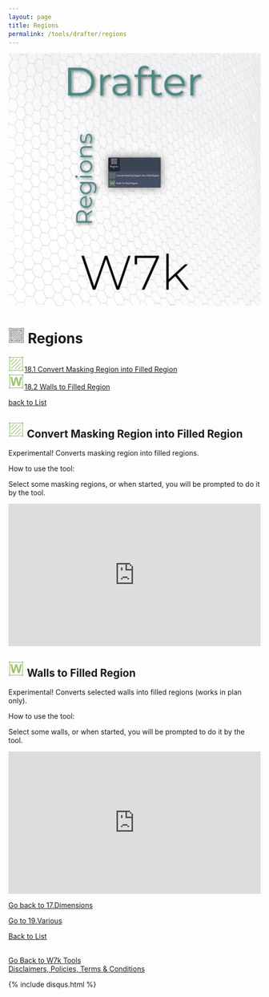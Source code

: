 ```yaml
---
layout: page
title: Regions
permalink: /tools/drafter/regions
---
```



![Regions](/images/Tools/Drafter/drafterRegions.jpg)  


# <a id="regions"></a> ![Regions](/images/Tools/Drafter/Icons/Region.png) Regions  
  
![Convert Masking Region into Filled Region](/images/Tools/Drafter/Icons/Region_Convert.png)[18.1 Convert Masking Region into Filled Region](#convert-masking-region-into-filled-region)  
![Walls to Filled Region](/images/Tools/Drafter/Icons/Region_ConvertWall.png)[18.2 Walls to Filled Region](#walls-to-filled-region)  
  

[back to List](/Drafter.md/#list)  

## <a id="convert-masking-region-into-filled-region"></a> ![Convert Masking Region into Filled Region](/images/Tools/Drafter/Icons/Region_Convert.png) Convert Masking Region into Filled Region

Experimental! Converts masking region into filled regions. 

How to use the tool:

Select some masking regions, or when started, you will be prompted to do it by the tool. 

<div style="padding-bottom:56.25%; position:relative; display:block; width: 100%">
  <iframe width="100%" height="100%"
    src="https://drive.google.com/file/d/198AjheZh8yApM0GHTxYsMk3yKZ31pqle/preview"
    frameborder="0" allowfullscreen="" style="position:absolute; top:0; left: 0">
  </iframe>
</div>

## <a id="walls-to-filled-region"></a> ![Walls to Filled Region](/images/Tools/Drafter/Icons/Region_ConvertWall.png) Walls to Filled Region

Experimental! Converts selected walls into filled regions (works in plan only). 

How to use the tool:

Select some walls, or when started, you will be prompted to do it by the tool.

<div style="padding-bottom:56.25%; position:relative; display:block; width: 100%">
  <iframe width="100%" height="100%"
    src="https://drive.google.com/file/d/19vxCPgulUdTFk8rCuS9xUSbU1Xaj1H7i/preview"
    frameborder="0" allowfullscreen="" style="position:absolute; top:0; left: 0">
  </iframe>
</div>

[Go back to 17.Dimensions](/DrDimensions.md/#dimensions)  

[Go to 19.Various](/DrVarious.md/#various)  

[Back to List](/Drafter.md/#list)  
  
  
<br>
<div class="backToTools">
    <a href="https://w7k.pl/tools/">Go Back to W7k Tools</a>
</div>
<div class="terms">
    <a href="https://w7k.pl/terms/">Disclaimers, Policies, Terms & Conditions</a>
</div>



{% include disqus.html %} 